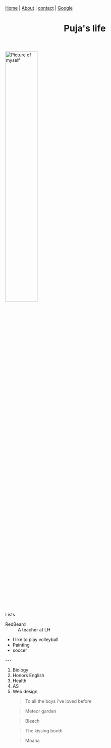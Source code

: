 
<meta name="keywords" content="HTML">
<link rel="icon" href="images/favicon" type="image/GIMP" sizes="16x16">
</head>
<nav>
<a href="#">Home</a>
|
<a href="stories.html">About</a>
 | 
<a href="mailto:puja.khabatari.2021@student.lhschools.org">contact</a>
  |
  <a href="http://www.google.com" target="_blank"> Google </a>

</nav>

<body>
   <header>
<h1>Puja's life</h1>
</header>

<main>
  <section>

<img src="images/cat.png" width="45%" alt="Picture of myself">
<picture>



Lists
<dil>
<dt>RedBeard</dt>
<dd>A teacher at LH</dd>




<ul>
<li>I like to play volleyball </li>
<li>Painting </li>
<li>soccer </li>
</ul>
---
<ol type="1">
<li>Biology</li>
<li>Honors English</li>
<li>Health</li>
<li>AS</li>
<li> Web design</li>

<blockquote>To all the boys i've loved before</blockquote>
<blockquote>Meteor garden </blockquote>
<blockquote>Bleach </blockquote>
<blockquote>The kissing booth </blockquote>
<blockquote>Moana </blockquote>
